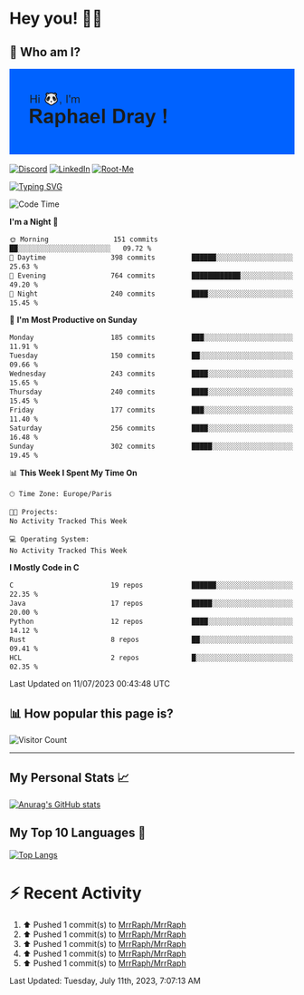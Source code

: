 # **Hey you! 👋🏼**

## **🔎 Who am I?**

<img src="https://github.com/MrrRaph/MrrRaph/blob/master/header.png?raw=true">

[![Discord](https://img.shields.io/badge/Discord-7289DA?style=for-the-badge&logo=discord&logoColor=white
)](https://discordapp.com/users/MrRaph#4214/)
[![LinkedIn](https://img.shields.io/badge/LinkedIn-0077B5?style=for-the-badge&logo=linkedin&logoColor=white)](https://www.linkedin.com/in/raphaeldray/)
[![Root-Me](https://img.shields.io/badge/dynamic/json?color=yellowgreen&label=Root-me%20Score&query=score&style=for-the-badge&url=https://raw.githubusercontent.com/MrrRaph/MrrRaph/master/root-me-stats.json&logoColor=white)](https://www.root-me.org/PandHacker)


[![Typing SVG](https://readme-typing-svg.herokuapp.com?font=glory&size=23&multiline=true&height=65&lines=CyberSecurity+Engineer+%F0%9F%92%BB;Freelance+Fullstack+Developer)](https://git.io/typing-svg)

<!--START_SECTION:waka-->
![Code Time](http://img.shields.io/badge/Code%20Time-0%20secs-blue)

**I'm a Night 🦉** 

```text
🌞 Morning                151 commits         ██░░░░░░░░░░░░░░░░░░░░░░░   09.72 % 
🌆 Daytime                398 commits         ██████░░░░░░░░░░░░░░░░░░░   25.63 % 
🌃 Evening                764 commits         ████████████░░░░░░░░░░░░░   49.20 % 
🌙 Night                  240 commits         ████░░░░░░░░░░░░░░░░░░░░░   15.45 % 
```
📅 **I'm Most Productive on Sunday** 

```text
Monday                   185 commits         ███░░░░░░░░░░░░░░░░░░░░░░   11.91 % 
Tuesday                  150 commits         ██░░░░░░░░░░░░░░░░░░░░░░░   09.66 % 
Wednesday                243 commits         ████░░░░░░░░░░░░░░░░░░░░░   15.65 % 
Thursday                 240 commits         ████░░░░░░░░░░░░░░░░░░░░░   15.45 % 
Friday                   177 commits         ███░░░░░░░░░░░░░░░░░░░░░░   11.40 % 
Saturday                 256 commits         ████░░░░░░░░░░░░░░░░░░░░░   16.48 % 
Sunday                   302 commits         █████░░░░░░░░░░░░░░░░░░░░   19.45 % 
```


📊 **This Week I Spent My Time On** 

```text
🕑︎ Time Zone: Europe/Paris

🐱‍💻 Projects: 
No Activity Tracked This Week

💻 Operating System: 
No Activity Tracked This Week
```

**I Mostly Code in C** 

```text
C                        19 repos            ██████░░░░░░░░░░░░░░░░░░░   22.35 % 
Java                     17 repos            █████░░░░░░░░░░░░░░░░░░░░   20.00 % 
Python                   12 repos            ████░░░░░░░░░░░░░░░░░░░░░   14.12 % 
Rust                     8 repos             ██░░░░░░░░░░░░░░░░░░░░░░░   09.41 % 
HCL                      2 repos             █░░░░░░░░░░░░░░░░░░░░░░░░   02.35 % 
```




 Last Updated on 11/07/2023 00:43:48 UTC
<!--END_SECTION:waka-->

## **📊 How popular this page is?**

![Visitor Count](https://profile-counter.glitch.me/MrrRaph/count.svg)

---

## **My Personal Stats 📈**

[![Anurag's GitHub stats](https://github-readme-stats.vercel.app/api?username=mrrraph&count_private=true&show_icons=true&title_color=fff&text_color=fff&bg_color=30,36d1dc,904e95)](https://github.com/anuraghazra/github-readme-stats)

## **My Top 10 Languages 📣**

[![Top Langs](https://github-readme-stats.vercel.app/api/top-langs/?username=mrrraph&langs_count=10&layout=compact&hide=html,css&hide_title=true)](https://github.com/anuraghazra/github-readme-stats)


# **⚡ Recent Activity**

<!--RECENT_ACTIVITY:start-->
1. ⬆️ Pushed 1 commit(s) to [MrrRaph/MrrRaph](https://github.com/MrrRaph/MrrRaph)<br>
2. ⬆️ Pushed 1 commit(s) to [MrrRaph/MrrRaph](https://github.com/MrrRaph/MrrRaph)<br>
3. ⬆️ Pushed 1 commit(s) to [MrrRaph/MrrRaph](https://github.com/MrrRaph/MrrRaph)<br>
4. ⬆️ Pushed 1 commit(s) to [MrrRaph/MrrRaph](https://github.com/MrrRaph/MrrRaph)<br>
5. ⬆️ Pushed 1 commit(s) to [MrrRaph/MrrRaph](https://github.com/MrrRaph/MrrRaph)<br>
<!--RECENT_ACTIVITY:end-->
<!--RECENT_ACTIVITY:last_update-->
Last Updated: Tuesday, July 11th, 2023, 7:07:13 AM
<!--RECENT_ACTIVITY:last_update_end-->
